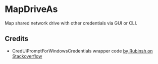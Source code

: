 # MapDriveAs
Map shared network drive with other credentials via GUI or CLI.


## Credits
* CredUiPromptForWindowsCredentials wrapper code [by Rubinsh on Stackoverflow](https://stackoverflow.com/a/4135720)
